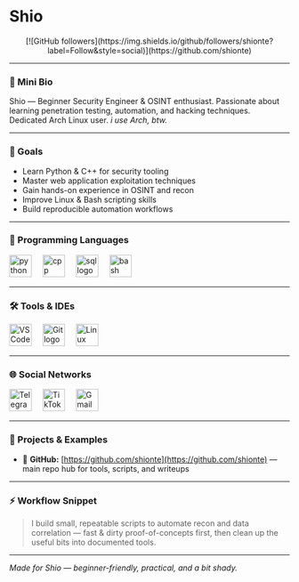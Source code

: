 # Shio

<div align="center">
  [![GitHub followers](https://img.shields.io/github/followers/shionte?label=Follow&style=social)](https://github.com/shionte)
</div>

---

### 👋 Mini Bio

Shio — Beginner Security Engineer & OSINT enthusiast. Passionate about learning penetration testing, automation, and hacking techniques. Dedicated Arch Linux user. *i use Arch, btw.*

---

### 🎯 Goals

* Learn Python & C++ for security tooling
* Master web application exploitation techniques
* Gain hands-on experience in OSINT and recon
* Improve Linux & Bash scripting skills
* Build reproducible automation workflows

---

### 📝 Programming Languages

<div align="left">
  <a href="https://www.python.org/" target="_blank"><img src="https://skillicons.dev/icons?i=py" height="40" alt="python logo" /></a>
  <img width="12" />
  <a href="https://isocpp.org/" target="_blank"><img src="https://cdn.simpleicons.org/cplusplus/00599C" height="40" alt="cpp logo" /></a>
  <img width="12" />
  <a href="https://www.sqlite.org/index.html" target="_blank"><img src="https://cdn.simpleicons.org/sqlite/003B57" height="40" alt="sql logo" /></a>
  <img width="12" />
  <a href="https://www.gnu.org/software/bash/" target="_blank"><img src="https://cdn.simpleicons.org/gnu-bash/4EAA25" height="40" alt="bash logo" /></a>
</div>

---

### 🛠 Tools & IDEs

<div align="left">
  <a href="https://code.visualstudio.com/" target="_blank"><img src="https://cdn.simpleicons.org/visualstudiocode/007ACC" height="40" alt="VS Code logo" /></a>
  <img width="12" />
  <a href="https://git-scm.com/" target="_blank"><img src="https://cdn.simpleicons.org/git/F05032" height="40" alt="Git logo" /></a>
  <img width="12" />
  <a href="https://www.linux.org/" target="_blank"><img src="https://cdn.simpleicons.org/linux/FCC624" height="40" alt="Linux logo" /></a>
</div>

---

### 🌐 Social Networks

<div align="left">
  <a href="https://t.me/tailsuser" target="_blank"><img src="https://cdn.simpleicons.org/telegram/26A5E4" height="40" alt="Telegram logo" /></a>
  <img width="12" />
  <a href="https://tiktok.com/@shioclub" target="_blank"><img src="https://cdn.simpleicons.org/tiktok/000000" height="40" alt="TikTok logo" /></a>
  <img width="12" />
  <a href="mailto:shionte98@gmail.com" target="_blank"><img src="https://cdn.simpleicons.org/gmail/D14836" height="40" alt="Gmail logo" /></a>
</div>

---

### 📂 Projects & Examples

* 🔗 **GitHub:** [https://github.com/shionte](https://github.com/shionte) — main repo hub for tools, scripts, and writeups

---

### ⚡ Workflow Snippet

> I build small, repeatable scripts to automate recon and data correlation — fast & dirty proof-of-concepts first, then clean up the useful bits into documented tools.

---

*Made for Shio — beginner-friendly, practical, and a bit shady.*
